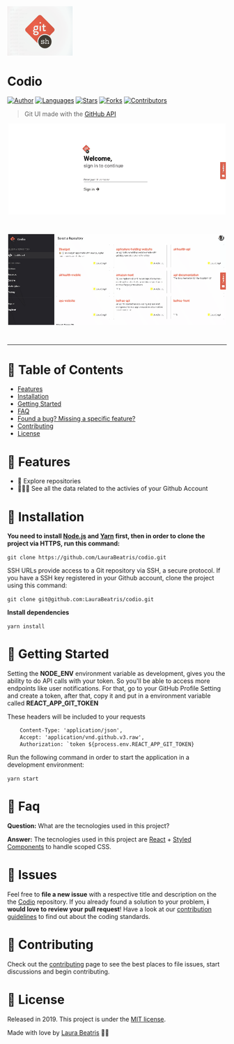 <p align="left">
   <img src=".github/logo.png" width="150"/>
</p>

# Codio

[![Author](https://img.shields.io/badge/author-LauraBeatris-DB5A45?style=flat-square)](https://github.com/LauraBeatris)
[![Languages](https://img.shields.io/github/languages/count/LauraBeatris/codio?color=%23DB5A45&style=flat-square)](#)
[![Stars](https://img.shields.io/github/stars/LauraBeatris/codio?color=DB5A45&style=flat-square)](https://github.com/LauraBeatris/codio/stargazers)
[![Forks](https://img.shields.io/github/forks/LauraBeatris/codio?color=%23DB5A45&style=flat-square)](https://github.com/LauraBeatris/codio/network/members)
[![Contributors](https://img.shields.io/github/contributors/LauraBeatris/codio?color=DB5A45&style=flat-square)](https://github.com/LauraBeatris/codio/graphs/contributors)

> Git UI made with the [GitHub API](https://developer.github.com/v3/)

<p align="center">
  <img align="center" src=".github/signin.gif" alt="Signin" border="0">
</p>
<br>
<p align="center">
  <img align="center" src=".github/repositories.gif" alt="Repositories" border="0">
</p>
<br>

---

# :pushpin: Table of Contents

* [Features](#rocket-features)
* [Installation](#construction_worker-installation)
* [Getting Started](#runner-getting-started)
* [FAQ](#postbox-faq)
* [Found a bug? Missing a specific feature?](#bug-issues)
* [Contributing](#tada-contributing)
* [License](#closed_book-license)

# :rocket: Features

* 🧭 Explore repositories
* 👩🏻‍💻 See all the data related to the activies of your Github Account

# :construction_worker: Installation

**You need to install [Node.js](https://nodejs.org/en/download/) and [Yarn](https://yarnpkg.com/) first, then in order to clone the project via HTTPS, run this command:**

```git clone https://github.com/LauraBeatris/codio.git```

SSH URLs provide access to a Git repository via SSH, a secure protocol. If you have a SSH key registered in your Github account, clone the project using this command:

```git clone git@github.com:LauraBeatris/codio.git```

**Install dependencies**

```yarn install```

# :runner: Getting Started

Setting the **NODE_ENV** environment variable as development, gives you the ability to do API calls with your token. So you'll be able to access more endpoints like user notifications. For that, go to your GitHub Profile Setting and create a token, after that, copy it and put in a environment variable called **REACT_APP_GIT_TOKEN**

These headers will be included to your requests
```
    Content-Type: 'application/json',
    Accept: 'application/vnd.github.v3.raw',
    Authorization: `token ${process.env.REACT_APP_GIT_TOKEN}
```
Run the following command in order to start the application in a development environment:

```yarn start```

# :postbox: Faq

**Question:** What are the tecnologies used in this project?

**Answer:** The tecnologies used in this project are [React](https://nodejs.org/en/) + [Styled Components](https://styled-components.com/) to handle scoped CSS.

# :bug: Issues

Feel free to **file a new issue** with a respective title and description on the the [Codio](https://github.com/LauraBeatris/codio/issues) repository. If you already found a solution to your problem, **i would love to review your pull request**! Have a look at our [contribution guidelines](https://github.com/LauraBeatris/codio/blob/master/CONTRIBUTING.md) to find out about the coding standards.

# :tada: Contributing

Check out the [contributing](https://github.com/LauraBeatris/codio/blob/master/CONTRIBUTING.md) page to see the best places to file issues, start discussions and begin contributing.

# :closed_book: License

Released in 2019.
This project is under the [MIT license](https://github.com/LauraBeatris/codio/master/LICENSE).

Made with love by [Laura Beatris](https://github.com/LauraBeatris) 💜🚀
